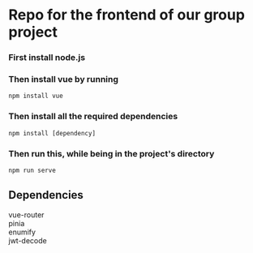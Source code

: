 # Repo for the frontend of our group project

### First install node.js

### Then install vue by running
```
npm install vue
```
### Then install all the required dependencies
```
npm install [dependency]
```

### Then run this, while being in the project's directory
```
npm run serve
```
## Dependencies

vue-router \
pinia \
enumify \
jwt-decode 
